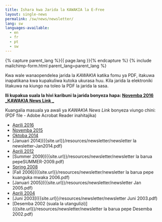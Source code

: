```yaml
---
title: Ishara kwa Jarida la KAWAKIA la E-Free
layout: single-news
permalink: /sw/news/newsletter/
lang: sw
languages-available:                         
  - en
  - fr
  - pt
  - sw
---
```

<!--CONTACT FORM -->
{% capture parent_lang %}{{ page.lang }}{% endcapture %}
{% include mailchimp-form.html parent_lang=parent_lang %}

<!-- PAST ISSUES -->
Kwa wale wanaopendelea jarida la _KAWAKIA_ katika fomu ya PDF, itakuwa inapatikana kwa kupakuliwa kutoka ukurasa huu. Kila jarida la elektroniki litakuwa na kiungo na toleo la PDF la jarida la sasa.

**Ili kupakua suala la hivi karibuni la jarida bonyeza hapa: [Novemba 2016 _KAWAKIA News Link _]({{site.url}}/resources/newsletter/newsletter-nov2016.pdf)**

Kuangalia masuala ya awali ya _KAWAKIA News Link_ bonyeza viungo chini: (PDF file - Adobe Acrobat Reader inahitajika)

*   [Aprili 2016]({{site.url}}/resources/newsletter/newsletter-Aprili2016rev.pdf)  
*   [Novemba 2015]({{site.url}}/resources/newsletter/newsletter-Nov2015.pdf)  
*   [Oktoba 2014]({{site.url}}/resources/newsletter/newsletter-Oktoba2014.pdf)  
*   [Januari 2014]({{site.url}}/resources/newsletter/newsletter la newsletter-Jan2014.pdf)  
*   [Aprili 2012]({{site.url}}/resources/newsletter/newsletter-Aprili12.pdf)  
*   [Summer 2009]({{site.url}}/resources/newsletter/newsletter la barua pepeSUMMER-2009.pdf)  
*   [Spring 2008]({{site.url}}/resources/newsletter/newsletter-Spring2008.pdf)  
*   [Fall 2006]({{site.url}}/resources/newsletter/newsletter la barua pepe kuanguka mwaka 2006.pdf)  
*   [Januari 2005]({{site.url}}/resources/newsletter/newsletter Jan 2005.pdf)  
*   [Aprili 2004]({{site.url}}/resources/newsletter/newsletterApril2004.pdf)  
*   [Juni 2003]({{site.url}}/resources/newsletter/newsletter Juni 2003.pdf)  
*   [Desemba 2002 (suala la utangulizi)]({{site.url}}/resources/newsletter/newsletter la barua pepe Desemba 2002.pdf)  
